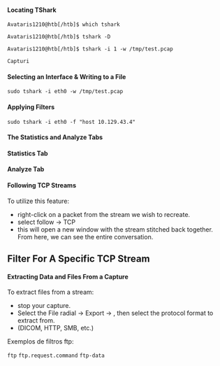 #### Locating TShark

```shell-session
Avataris1210@htb[/htb]$ which tshark

Avataris1210@htb[/htb]$ tshark -D

Avataris1210@htb[/htb]$ tshark -i 1 -w /tmp/test.pcap

Capturi
```


#### Selecting an Interface & Writing to a File

```shell-session
sudo tshark -i eth0 -w /tmp/test.pcap
```


#### Applying Filters

```shell-session
sudo tshark -i eth0 -f "host 10.129.43.4"
```

#### The Statistics and Analyze Tabs
#### Statistics Tab
#### Analyze Tab

#### Following TCP Streams

To utilize this feature:

-   right-click on a packet from the stream we wish to recreate.
-   select follow → TCP
-   this will open a new window with the stream stitched back together. From here, we can see the entire conversation.


## Filter For A Specific TCP Stream




#### Extracting Data and Files From a Capture

To extract files from a stream:

-   stop your capture.
-   Select the File radial → Export → , then select the protocol format to extract from.
-   (DICOM, HTTP, SMB, etc.)





Exemplos de filtros ftp:

`ftp`
`ftp.request.command` 
`ftp-data`